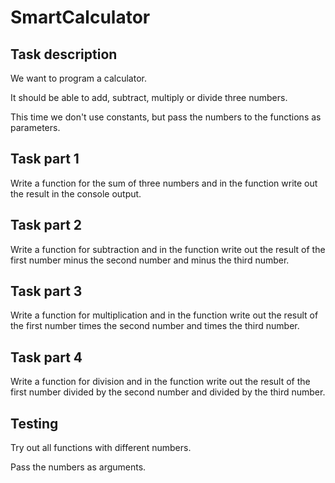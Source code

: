 # SmartCalculator

## Task description
We want to program a calculator. 

It should be able to add, subtract, multiply or divide three numbers. 

This time we don't use constants, but pass the numbers to the functions as parameters.

## Task part 1
Write a function for the sum of three numbers and in the function write out the result in the console output.

## Task part 2
Write a function for subtraction and in the function write out the result of the first number minus the second number and minus the third number.

## Task part 3
Write a function for multiplication and in the function write out the result of the first number times the second number and times the third number.

## Task part 4
Write a function for division and in the function write out the result of the first number divided by the second number and divided by the third number.

## Testing
Try out all functions with different numbers. 

Pass the numbers as arguments.

